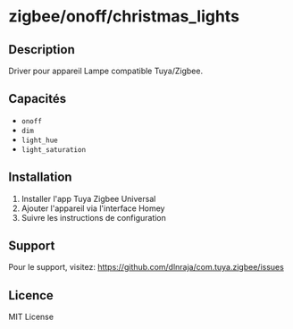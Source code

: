 # zigbee/onoff/christmas_lights

## Description

Driver pour appareil Lampe compatible Tuya/Zigbee.

## Capacités

- `onoff`
- `dim`
- `light_hue`
- `light_saturation`

## Installation

1. Installer l'app Tuya Zigbee Universal
2. Ajouter l'appareil via l'interface Homey
3. Suivre les instructions de configuration

## Support

Pour le support, visitez: https://github.com/dlnraja/com.tuya.zigbee/issues

## Licence

MIT License
